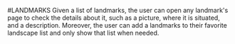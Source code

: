 #LANDMARKS
Given a list of landmarks, the user can open any landmark's page to check the details about it, such as a picture, where it is situated, and a description. Moreover, the user can add a landmarks to their favorite landscape list and only show that list when needed. 
